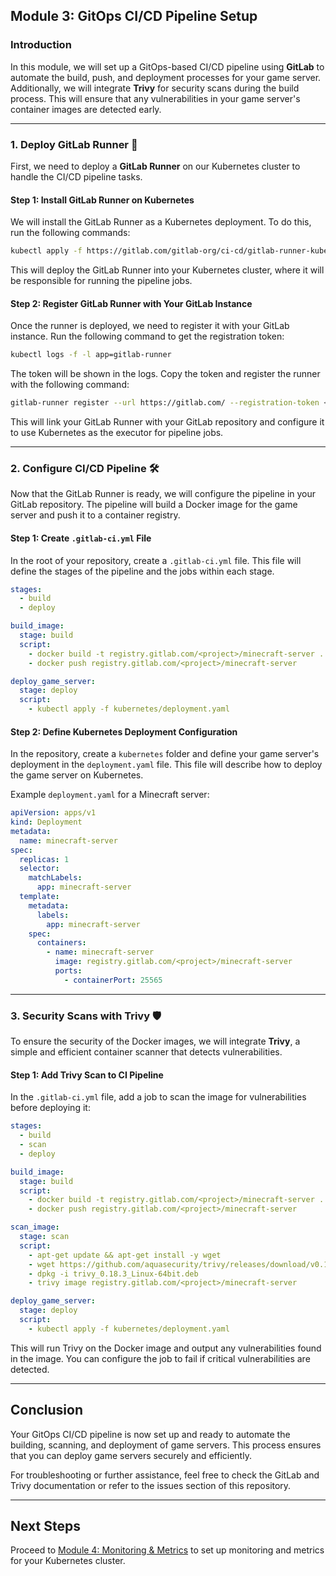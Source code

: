 ## Module 3: GitOps CI/CD Pipeline Setup

### Introduction

In this module, we will set up a GitOps-based CI/CD pipeline using **GitLab** to automate the build, push, and deployment processes for your game server. Additionally, we will integrate **Trivy** for security scans during the build process. This will ensure that any vulnerabilities in your game server's container images are detected early.

---

### 1. Deploy GitLab Runner 🚀

First, we need to deploy a **GitLab Runner** on our Kubernetes cluster to handle the CI/CD pipeline tasks.

#### Step 1: Install GitLab Runner on Kubernetes

We will install the GitLab Runner as a Kubernetes deployment. To do this, run the following commands:

```bash
kubectl apply -f https://gitlab.com/gitlab-org/ci-cd/gitlab-runner-kubernetes/raw/master/deployment.yaml
```

This will deploy the GitLab Runner into your Kubernetes cluster, where it will be responsible for running the pipeline jobs.

#### Step 2: Register GitLab Runner with Your GitLab Instance

Once the runner is deployed, we need to register it with your GitLab instance. Run the following command to get the registration token:

```bash
kubectl logs -f -l app=gitlab-runner
```

The token will be shown in the logs. Copy the token and register the runner with the following command:

```bash
gitlab-runner register --url https://gitlab.com/ --registration-token <your-token> --executor kubernetes
```

This will link your GitLab Runner with your GitLab repository and configure it to use Kubernetes as the executor for pipeline jobs.

---

### 2. Configure CI/CD Pipeline 🛠️

Now that the GitLab Runner is ready, we will configure the pipeline in your GitLab repository. The pipeline will build a Docker image for the game server and push it to a container registry.

#### Step 1: Create `.gitlab-ci.yml` File

In the root of your repository, create a `.gitlab-ci.yml` file. This file will define the stages of the pipeline and the jobs within each stage.

```yaml
stages:
  - build
  - deploy

build_image:
  stage: build
  script:
    - docker build -t registry.gitlab.com/<project>/minecraft-server .
    - docker push registry.gitlab.com/<project>/minecraft-server

deploy_game_server:
  stage: deploy
  script:
    - kubectl apply -f kubernetes/deployment.yaml
```

#### Step 2: Define Kubernetes Deployment Configuration

In the repository, create a `kubernetes` folder and define your game server's deployment in the `deployment.yaml` file. This file will describe how to deploy the game server on Kubernetes.

Example `deployment.yaml` for a Minecraft server:

```yaml
apiVersion: apps/v1
kind: Deployment
metadata:
  name: minecraft-server
spec:
  replicas: 1
  selector:
    matchLabels:
      app: minecraft-server
  template:
    metadata:
      labels:
        app: minecraft-server
    spec:
      containers:
        - name: minecraft-server
          image: registry.gitlab.com/<project>/minecraft-server
          ports:
            - containerPort: 25565
```

---

### 3. Security Scans with Trivy 🛡️

To ensure the security of the Docker images, we will integrate **Trivy**, a simple and efficient container scanner that detects vulnerabilities.

#### Step 1: Add Trivy Scan to CI Pipeline

In the `.gitlab-ci.yml` file, add a job to scan the image for vulnerabilities before deploying it:

```yaml
stages:
  - build
  - scan
  - deploy

build_image:
  stage: build
  script:
    - docker build -t registry.gitlab.com/<project>/minecraft-server .
    - docker push registry.gitlab.com/<project>/minecraft-server

scan_image:
  stage: scan
  script:
    - apt-get update && apt-get install -y wget
    - wget https://github.com/aquasecurity/trivy/releases/download/v0.18.3/trivy_0.18.3_Linux-64bit.deb
    - dpkg -i trivy_0.18.3_Linux-64bit.deb
    - trivy image registry.gitlab.com/<project>/minecraft-server

deploy_game_server:
  stage: deploy
  script:
    - kubectl apply -f kubernetes/deployment.yaml
```

This will run Trivy on the Docker image and output any vulnerabilities found in the image. You can configure the job to fail if critical vulnerabilities are detected.

---

## Conclusion

Your GitOps CI/CD pipeline is now set up and ready to automate the building, scanning, and deployment of game servers. This process ensures that you can deploy game servers securely and efficiently. 

For troubleshooting or further assistance, feel free to check the GitLab and Trivy documentation or refer to the issues section of this repository.

---

## Next Steps

Proceed to [Module 4: Monitoring & Metrics](#module-4-monitoring--metrics) to set up monitoring and metrics for your Kubernetes cluster.

